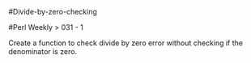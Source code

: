 #Divide-by-zero-checking

#Perl Weekly > 031 - 1

Create a function to check divide by zero error without checking if the denominator is zero.
